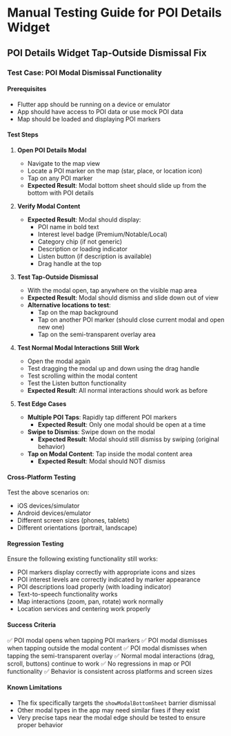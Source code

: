 # Manual Testing Guide for POI Details Widget

## POI Details Widget Tap-Outside Dismissal Fix

### Test Case: POI Modal Dismissal Functionality

#### Prerequisites
- Flutter app should be running on a device or emulator
- App should have access to POI data or use mock POI data
- Map should be loaded and displaying POI markers

#### Test Steps

1. **Open POI Details Modal**
   - Navigate to the map view
   - Locate a POI marker on the map (star, place, or location icon)
   - Tap on any POI marker
   - **Expected Result**: Modal bottom sheet should slide up from the bottom with POI details

2. **Verify Modal Content**
   - **Expected Result**: Modal should display:
     - POI name in bold text
     - Interest level badge (Premium/Notable/Local)
     - Category chip (if not generic)
     - Description or loading indicator
     - Listen button (if description is available)
     - Drag handle at the top

3. **Test Tap-Outside Dismissal**
   - With the modal open, tap anywhere on the visible map area
   - **Expected Result**: Modal should dismiss and slide down out of view
   - **Alternative locations to test**:
     - Tap on the map background
     - Tap on another POI marker (should close current modal and open new one)
     - Tap on the semi-transparent overlay area

4. **Test Normal Modal Interactions Still Work**
   - Open the modal again
   - Test dragging the modal up and down using the drag handle
   - Test scrolling within the modal content
   - Test the Listen button functionality
   - **Expected Result**: All normal interactions should work as before

5. **Test Edge Cases**
   - **Multiple POI Taps**: Rapidly tap different POI markers
     - **Expected Result**: Only one modal should be open at a time
   - **Swipe to Dismiss**: Swipe down on the modal
     - **Expected Result**: Modal should still dismiss by swiping (original behavior)
   - **Tap on Modal Content**: Tap inside the modal content area
     - **Expected Result**: Modal should NOT dismiss

#### Cross-Platform Testing

Test the above scenarios on:
- iOS devices/simulator
- Android devices/emulator
- Different screen sizes (phones, tablets)
- Different orientations (portrait, landscape)

#### Regression Testing

Ensure the following existing functionality still works:
- POI markers display correctly with appropriate icons and sizes
- POI interest levels are correctly indicated by marker appearance
- POI descriptions load properly (with loading indicator)
- Text-to-speech functionality works
- Map interactions (zoom, pan, rotate) work normally
- Location services and centering work properly

#### Success Criteria

✅ POI modal opens when tapping POI markers
✅ POI modal dismisses when tapping outside the modal content
✅ POI modal dismisses when tapping the semi-transparent overlay
✅ Normal modal interactions (drag, scroll, buttons) continue to work
✅ No regressions in map or POI functionality
✅ Behavior is consistent across platforms and screen sizes

#### Known Limitations

- The fix specifically targets the `showModalBottomSheet` barrier dismissal
- Other modal types in the app may need similar fixes if they exist
- Very precise taps near the modal edge should be tested to ensure proper behavior